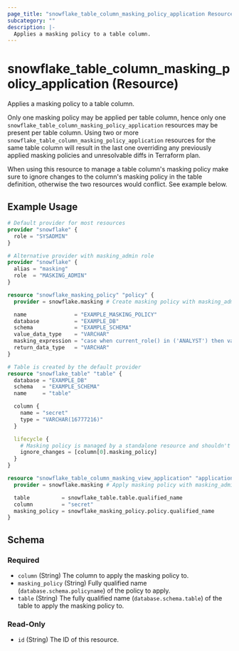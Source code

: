 ```yaml
---
page_title: "snowflake_table_column_masking_policy_application Resource - terraform-provider-snowflake"
subcategory: ""
description: |-
  Applies a masking policy to a table column.
---
```


# snowflake_table_column_masking_policy_application (Resource)

Applies a masking policy to a table column.

Only one masking policy may be applied per table column, hence only one `snowflake_table_column_masking_policy_application` resources may be present per table column.
Using two or more `snowflake_table_column_masking_policy_application` resources for the same table column will result in the last one overriding any previously applied masking policies and unresolvable diffs in Terraform plan.

When using this resource to manage a table column's masking policy make sure to ignore changes to the column's masking policy in the table definition, otherwise the two resources would conflict. See example below.

## Example Usage

```terraform
# Default provider for most resources
provider "snowflake" {
  role = "SYSADMIN"
}

# Alternative provider with masking_admin role
provider "snowflake" {
  alias = "masking"
  role  = "MASKING_ADMIN"
}

resource "snowflake_masking_policy" "policy" {
  provider = snowflake.masking # Create masking policy with masking_admin role

  name               = "EXAMPLE_MASKING_POLICY"
  database           = "EXAMPLE_DB"
  schema             = "EXAMPLE_SCHEMA"
  value_data_type    = "VARCHAR"
  masking_expression = "case when current_role() in ('ANALYST') then val else sha2(val, 512) end"
  return_data_type   = "VARCHAR"
}

# Table is created by the default provider
resource "snowflake_table" "table" {
  database = "EXAMPLE_DB"
  schema   = "EXAMPLE_SCHEMA"
  name     = "table"

  column {
    name = "secret"
    type = "VARCHAR(16777216)"
  }

  lifecycle {
    # Masking policy is managed by a standalone resource and shouldn't be changed by the table resource.
    ignore_changes = [column[0].masking_policy]
  }
}

resource "snowflake_table_column_masking_view_application" "application" {
  provider = snowflake.masking # Apply masking policy with masking_admin role

  table          = snowflake_table.table.qualified_name
  column         = "secret"
  masking_policy = snowflake_masking_policy.policy.qualified_name
}
```

<!-- schema generated by tfplugindocs -->
## Schema

### Required

- `column` (String) The column to apply the masking policy to.
- `masking_policy` (String) Fully qualified name (`database.schema.policyname`) of the policy to apply.
- `table` (String) The fully qualified name (`database.schema.table`) of the table to apply the masking policy to.

### Read-Only

- `id` (String) The ID of this resource.
